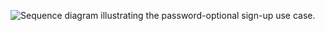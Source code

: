 <div class="full">

![Sequence diagram illustrating the password-optional sign-up use case.](/img/pwd-optional/pwd-optional-node-sign-up-summary.png)

<!--
Source image: https://www.figma.com/file/YH5Zhzp66kGCglrXQUag2E/%F0%9F%93%8A-Updated-Diagrams-for-Dev-Docs?node-id=3156%3A56121 pwd-optional-node-sign-up-summary
 -->

</div>
